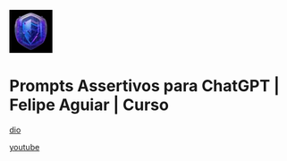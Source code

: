 ![alt text](image.png)

# Prompts Assertivos para ChatGPT | Felipe Aguiar | Curso

[dio](https://web.dio.me/course/prompts-assertivos-para-chatgpt/learning/56219696-773c-4127-bfd1-b0673be0a14a)

[youtube](https://www.youtube.com/playlist?list=PLUFkgDlXfnjurb7NQKwikvXLAfy2pM1qI)
